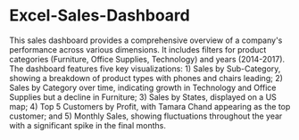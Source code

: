 # Excel-Sales-Dashboard
This sales dashboard provides a comprehensive overview of a company's performance across various dimensions. It includes filters for product categories (Furniture, Office Supplies, Technology) and years (2014-2017). The dashboard features five key visualizations: 1) Sales by Sub-Category, showing a breakdown of product types with phones and chairs leading; 2) Sales by Category over time, indicating growth in Technology and Office Supplies but a decline in Furniture; 3) Sales by States, displayed on a US map; 4) Top 5 Customers by Profit, with Tamara Chand appearing as the top customer; and 5) Monthly Sales, showing fluctuations throughout the year with a significant spike in the final months. 

